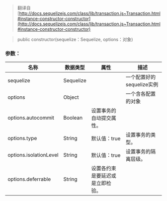 > 翻译自 [http://docs.sequelizejs.com/class/lib/transaction.js~Transaction.html#instance-constructor-constructor](http://docs.sequelizejs.com/class/lib/transaction.js~Transaction.html#instance-constructor-constructor)

> public constructor(sequelize：Sequelize, options：对象)

### 参数：
名称 | 数据类型 | 属性 | 描述
-- | -- | -- | --
sequelize | Sequelize | | 一个配置好的sequelize实例
options | Object | | 一个含各配置的对象
options.autocommit | Boolean | 设置事务的自动提交属性。
options.type | String | 默认值：true | 设置事务的类型。
options.isolationLevel | String | 默认值：true | 设置事务的隔离层级。
options.deferrable | String | 设置各约束是要延迟或是立即检验。